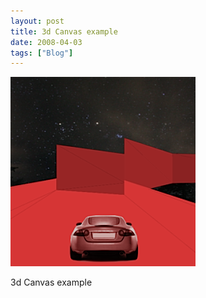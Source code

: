 ```yaml
---
layout: post
title: 3d Canvas example
date: 2008-04-03
tags: ["Blog"]
---
```


![](k3Im6rfOq7daa6xrSTRrLyVD_400.png)  

3d Canvas example